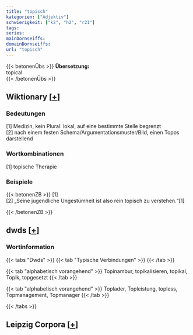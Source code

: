 ```yaml
---
title: "topisch"
kategorien: ["Adjektiv"]
schwierigkeit: ["k2", "h2", "r21"]
tags:
series:
mainDornseiffs:
domainDornseiffs:
url: "topisch"
---
```


{{< betonenÜbs >}}
**Übersetzung:**  
topical  
{{< /betonenÜbs >}}

## Wiktionary [[+](https://de.wiktionary.org/wiki/topisch)]

### Bedeutungen
[1] Medizin, kein Plural: lokal, auf eine bestimmte Stelle begrenzt  
[2] nach einem festen Schema/Argumentationsmuster/Bild, einen Topos darstellend  

### Wortkombinationen
[1] topische Therapie  

### Beispiele
{{< betonenZB >}}
[1]  
[2] „Seine jugendliche Ungestümheit ist also rein topisch zu verstehen.“[1]  

{{< /betonenZB >}}


## dwds [[+](https://www.dwds.de/wb/topisch)]

### Wortinformation
{{< tabs "Dwds" >}}
{{< tab "Typische Verbindungen" >}}
{{< /tab >}}

{{< tab "alphabetisch vorangehend" >}}
Topinambur, topikalisieren, topikal, Topik, topgesetzt
{{< /tab >}}

{{< tab "alphabetisch vorangehend" >}}
Toplader, Topleistung, topless, Topmanagement, Topmanager
{{< /tab >}}

{{< /tabs >}}

## Leipzig Corpora [[+](https://corpora.uni-leipzig.de/en/res?word=topisch&corpusId=deu_newscrawl-public_2018)]

